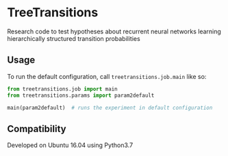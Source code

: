 # TreeTransitions
Research code to test hypotheses about recurrent neural networks learning hierarchically structured transition probabilities 

## Usage

To run the default configuration, call `treetransitions.job.main` like so:

```python
from treetransitions.job import main
from treetransitions.params import param2default

main(param2default)  # runs the experiment in default configuration
```

## Compatibility

Developed on Ubuntu 16.04 using Python3.7